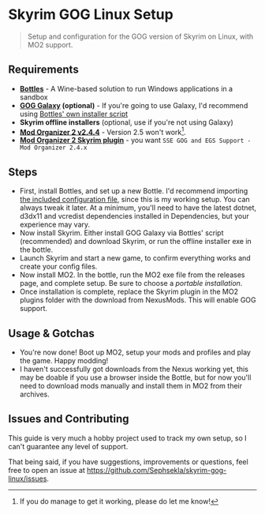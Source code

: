 # Skyrim GOG Linux Setup

> Setup and configuration for the GOG version of Skyrim on Linux, with MO2 support.

## Requirements

- **[Bottles](https://usebottles.com/)** - A Wine-based solution to run Windows applications in a sandbox
- **[GOG Galaxy](https://www.gog.com/galaxy) (optional)** - If you're going to use Galaxy, I'd recommend using [Bottles' own installer script](https://usebottles.com/app/#gog)
- **Skyrim offline installers** (optional, use if you're not using Galaxy)
- **[Mod Organizer 2 v2.4.4](https://github.com/ModOrganizer2/modorganizer/releases/tag/v2.4.4)** - Version 2.5 won't work[^1].
- **[Mod Organizer 2 Skyrim plugin](https://www.nexusmods.com/skyrimspecialedition/mods/6194?tab=files)** - you want `SSE GOG and EGS Support - Mod Organizer 2.4.x`

## Steps

- First, install Bottles, and set up a new Bottle. I'd recommend importing [the included configuration file](./bottles/backup_Skyrim.yml), since this is my working setup. You can always tweak it later. At a minimum, you'll need to have the latest dotnet, d3dx11 and vcredist dependencies installed in Dependencies, but your experience may vary.
- Now install Skyrim. Either install GOG Galaxy via Bottles' script (recommended) and download Skyrim, or run the offline installer exe in the bottle.
- Launch Skyrim and start a new game, to confirm everything works and create your config files.
- Now install MO2. In the bottle, run the MO2 exe file from the releases page, and complete setup. Be sure to choose a *portable installation*.
- Once installation is complete, replace the Skyrim plugin in the MO2 plugins folder with the download from NexusMods. This will enable GOG support.

## Usage & Gotchas

- You're now done! Boot up MO2, setup your mods and profiles and play the game. Happy modding!
- I haven't successfully got downloads from the Nexus working yet, this may be doable if you use a browser inside the Bottle, but for now you'll need to download mods manually and install them in MO2 from their archives.

## Issues and Contributing

This guide is very much a hobby project used to track my own setup, so I can't guarantee any level of support.

That being said, if you have suggestions, improvements or questions, feel free to open an issue at https://github.com/Sephsekla/skyrim-gog-linux/issues.

[^1]: If you do manage to get it working, please do let me know!